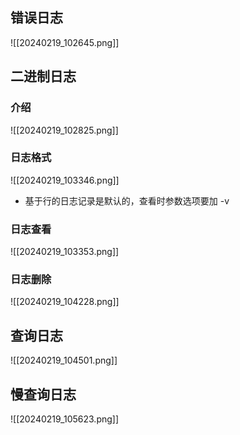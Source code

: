 ## 错误日志
![[20240219_102645.png]]
## 二进制日志
### 介绍
![[20240219_102825.png]]
### 日志格式
![[20240219_103346.png]]
- 基于行的日志记录是默认的，查看时参数选项要加 -v
### 日志查看
![[20240219_103353.png]]
### 日志删除
![[20240219_104228.png]]
## 查询日志
![[20240219_104501.png]]
## 慢查询日志
![[20240219_105623.png]]
